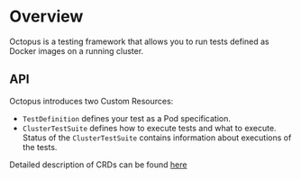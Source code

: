 
# Overview

Octopus is a testing framework that allows you to run tests defined as Docker images on a running cluster.

## API

Octopus introduces two Custom Resources:

- `TestDefinition` defines your test as a Pod specification.
- `ClusterTestSuite` defines how to execute tests and what to execute. Status of the `ClusterTestSuite` contains 
information about executions of the tests. 

Detailed description of CRDs can be found [here](./file-does-not-exist.md)


